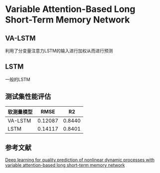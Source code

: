 # Variable Attention-Based Long Short-Term Memory Network
## VA-LSTM
利用了分变量注意力LSTM的输入进行加权从而进行预测
## LSTM
一般的LSTM

## 测试集性能评估
 软测量模型  | RMSE  | R2
 ----- | ----- | ------  
VA-LSTM  | 0.12087 | 0.8440
 LSTM  | 0.14117 | 0.8401
 
 ## 参考文献
 [Deep learning for quality prediction of nonlinear dynamic processes with variable attention-based long short-term memory network](https://doi.org/10.1002/cjce.23665)   
